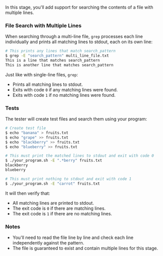 In this stage, you'll add support for searching the contents of a file with multiple lines.

### File Search with Multiple Lines

When searching through a multi-line file, `grep` processes each line individually and prints all matching lines to stdout, each on its own line:

```bash
# This prints any lines that match search_pattern
$ grep -E "search_pattern" multi_line_file.txt
This is a line that matches search_pattern
This is another line that matches search_pattern
```

Just like with single-line files, `grep`:

- Prints all matching lines to stdout.
- Exits with code `0` if any matching lines were found.
- Exits with code `1` if no matching lines were found.

### Tests

The tester will create test files and search them using your program:

```bash
# Create test file
$ echo "banana" > fruits.txt
$ echo "grape" >> fruits.txt
$ echo "blackberry" >> fruits.txt
$ echo "blueberry" >> fruits.txt

# This must print the matched lines to stdout and exit with code 0
$ ./your_program.sh -E ".*berry" fruits.txt
blackberry
blueberry

# This must print nothing to stdout and exit with code 1
$ ./your_program.sh -E "carrot" fruits.txt
```

It will then verify that:

- All matching lines are printed to stdout.
- The exit code is `0` if there are matching lines.
- The exit code is `1` if there are no matching lines.

### Notes

- You'll need to read the file line by line and check each line independently against the pattern.
- The file is guaranteed to exist and contain multiple lines for this stage.
